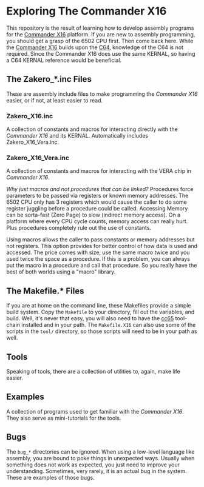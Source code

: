 # Exploring The Commander X16

This repository is the result of learning how to develop assembly programs 
for the [Commander X16](https://commanderx16.com) platform.  If you are new 
to assembly programming, you should get a grasp of the 6502 CPU first.  Then 
come back here.  While the [Commander X16](https://commanderx16.com) builds 
upon the [C64](https://c64-wiki.com), knowledge of the C64 is not required.
Since the Commander X16 does use the same KERNAL, so having a C64 KERNAL 
reference would be beneficial.

## The Zakero_\*.inc Files

These are assembly include files to make programming the _Commander X16_ 
easier, or if not, at least easier to read.

### __Zakero_X16.inc__

A collection of constants and macros for interacting directly with the 
_Commander X16_ and its KERNAL.  Automatically includes Zakero_X16_Vera.inc.

### __Zakero_X16_Vera.inc__

A collection of constants and macros for interacting with the VERA chip in 
_Commander X16_.

_Why just macros and not procedures that can be linked?_  Procedures force 
parameters to be passed via registers or known memory addresses.  The 6502 
CPU only has 3 registers which would cause the caller to do some register 
juggling before a procedure could be called.  Accessing Memory can be 
sorta-fast (Zero Page) to slow (indirect memory access).  On a platform where 
every CPU cycle counts, memory access can really hurt.  Plus procedures 
completely rule out the use of constants.

Using macros allows the caller to pass constants or memory addresses but not 
registers.  This option provides for better control of how data is used and 
accessed.  The price comes with size, use the same macro twice and you used 
twice the space as a procedure.  If this is a problem, you can always put the 
macro in a procedure and call that procedure.  So you really have the best of 
both worlds using a "macro" library.

## The Makefile.\* Files

If you are at home on the command line, these Makefiles provide a simple 
build system.  Copy the `Makefile` to your directory, fill out the variables, 
and build.  Well, it's never that easy, you will also need to have the 
[cc65](https://cc65.github.io) tool-chain installed and in your path.  The 
`Makefile.X16` can also use some of the scripts in the `tool/` directory, so 
those scripts will need to be in your path as well.

## Tools

Speaking of tools, there are a collection of utilities to, again, make life 
easier.

## Examples

A collection of programs used to get familiar with the _Commander X16_.  They 
also serve as mini-tutorials for the tools.

## Bugs

The `bug_*` directories can be ignored.  When using a low-level language like 
assembly, you are bound to poke things in unexpected ways.  Usually when 
something does not work as expected, you just need to improve your 
understanding.  Sometimes, very rarely, it is an actual bug in the system.
These are examples of those bugs.
